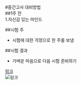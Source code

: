 #중간고사 대비방법  
##1주 전  
1.자신감 있는 마인드  

##시험 주  
+  시험에 대한 걱정으로 한 주를 보냄

##시험 결과  
+ 가벼운 마음으로 다음 시험 준비하기

[링크](http://www.google.com)    
![링크](https://search.pstatic.net/common/?src=http%3A%2F%2Fpost.phinf.naver.net%2F20160628_245%2F1467079063103KdcUf_PNG%2FIECpUSrl7HH8c3eOBoTwBgheCM1E.jpg&type=sc960_832)